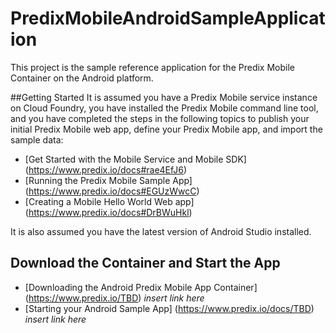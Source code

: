 # PredixMobileAndroidSampleApplication
This project is the sample reference application for the Predix Mobile Container on the Android platform.

##Getting Started
It is assumed you have a Predix Mobile service instance on Cloud Foundry, you have installed the Predix Mobile command line tool, and you have completed the steps in the following topics to publish your initial Predix Mobile web app, define your Predix Mobile app, and import the sample data:

* [Get Started with the Mobile Service and Mobile SDK] (https://www.predix.io/docs#rae4EfJ6) 
* [Running the Predix Mobile Sample App] (https://www.predix.io/docs#EGUzWwcC)
* [Creating a Mobile Hello World Web app] (https://www.predix.io/docs#DrBWuHkl) 

It is also assumed you have the latest version of Android Studio installed.

## Download the Container and Start the App

* [Downloading the Android Predix Mobile App Container] (https://www.predix.io/TBD) *insert link here*
* [Starting your Android Sample App] (https://www.predix.io/docs/TBD) *insert link here*

